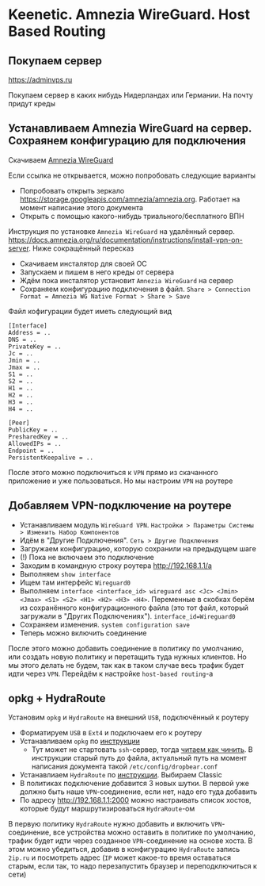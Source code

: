 # Keenetic. Amnezia WireGuard. Host Based Routing

## Покупаем сервер

https://adminvps.ru

Покупаем сервер в каких нибудь Нидерландах или Германии. На почту придут креды

## Устанавливаем Amnezia WireGuard на сервер. Сохраянем конфигурацию для подключения

Скачиваем [Amnezia WireGuard](https://amnezia.org/en/downloads)

Если ссылка не открывается, можно попробовать следующие варианты

- Попробовать открыть зеркало https://storage.googleapis.com/amnezia/amnezia.org. Работает на момент написание этого документа
- Открыть с помощью какого-нибудь триального/бесплатного ВПН

Инструкция по установке `Amnezia WireGuard` на удалённый сервер. https://docs.amnezia.org/ru/documentation/instructions/install-vpn-on-server. Ниже сокращённый пересказ

- Скачиваем инсталятор для своей ОС
- Запускаем и пишем в него креды от сервера
- Ждём пока инсталятор установит `Amnezia WireGuard` на сервер
- Сохраняем конфигурацию подключения в файл. `Share > Connection Format = Amnezia WG Native Format > Share > Save`

Файл кофигурации будет иметь следующий вид

```
[Interface]
Address = ..
DNS = ..
PrivateKey = ..
Jc = ..
Jmin = ..
Jmax = ..
S1 = ..
S2 = ..
H1 = ..
H2 = ..
H3 = ..
H4 = ..

[Peer]
PublicKey = ..
PresharedKey = ..
AllowedIPs = ..
Endpoint = ..
PersistentKeepalive = ..
```

После этого можно подключиться к `VPN` прямо из скачанного приложение и уже пользоваться. Но мы настроим `VPN` на роутере

## Добавляем VPN-подключение на роутере

- Устанавливаем модуль `WireGuard VPN`. `Настройки > Параметры Системы > Изменить Набор Компонентов`
- Идём в "Другие Подключения". `Сеть > Другие Подключения`
- Загружаем конфигурацию, которую сохранили на предыдущем шаге
- (!) Пока не включаем это подключение
- Заходим в командную строку роутера http://192.168.1.1/a
- Выполняем `show interface`
- Ищем там интерфейс `Wireguard0`
- Выполняем `interface <interface_id> wireguard asc <Jc> <Jmin> <Jmax> <S1> <S2> <H1> <H2> <H3> <H4>`. Переменные в скобках берём из сохранённого конфигурационного файла (это тот файл, который загружали в "Других Подключениях"). `interface_id=Wireguard0`
- Сохраняем изменения. `system configuration save`
- Теперь можно включить соединение

После этого можно добавить соединение в политику по умолчанию, или создать новую политику и перетащить туда нужных клиентов. Но мы этого делать не будем, так как в таком случае весь трафик будет идти через `VPN`. Перейдём к настройке `host-based routing`-а

## opkg + HydraRoute

Установим `opkg` и `HydraRoute` на внешний `USB`, подключённый к роутеру

- Форматируем `USB` в `Ext4` и подключаем его к роутеру
- Устанавливаем `opkg` по [инструкции](https://help.keenetic.com/hc/ru/articles/360021214160-Установка-системы-пакетов-репозитория-Entware-на-USB-накопитель)
  - Тут может не стартовать `ssh`-сервер, тогда [читаем как чинить](https://forum.keenetic.ru/topic/6012-работа-с-entware-при-обновлениях-прошивки-keenetic/). В инструкции старый путь до файла, актуальный путь на момент написания документа такой `/etc/config/dropbear.conf`
- Устанавлиаем `HydraRoute` по [инструкции](https://github.com/Ground-Zerro/HydraRoute). Выбираем Classic
- В политиках подключение добавится 3 новых шутки. В первой уже должно быть наше `VPN`-соединение, если нет, надо его туда добавить
- По адресу http://192.168.1.1:2000 можно настраивать список хостов, которые будут маршрутизироваться `HydraRoute`-ом

В первую политику `HydraRoute` нужно добавить и включить `VPN`-соединение, все устройства можно оставить в политике по умолчанию, трафик будет идти через созданное `VPN`-соединение на основе хоста. В этом можно убедиться, добавив в конфигурацию `HydraRoute` запись `2ip.ru` и посмотреть адрес (`IP` может какое-то время оставаться старым, если так, то надо перезапустить браузер и переподключиться к сети)



